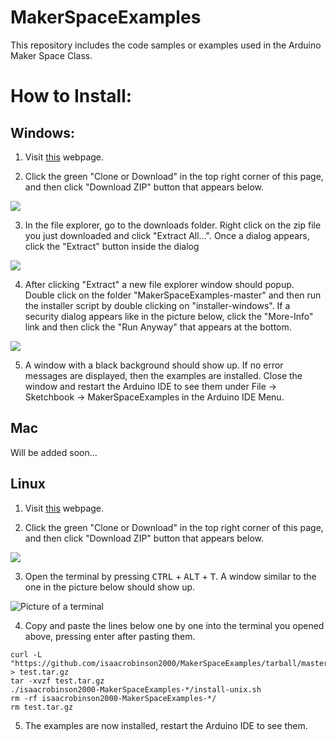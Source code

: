 # MakerSpaceExamples
This repository includes the code samples or examples used in the Arduino Maker Space Class.

# How to Install:

## Windows: 

1. Visit [this](../..) webpage.

2. Click the green "Clone or Download" in the top right corner of this page, and then 
click "Download ZIP" button that appears below. 

![](https://user-images.githubusercontent.com/47544550/54482264-7fa47a00-4806-11e9-93bd-e012fc0f9fdd.gif)


3. In the file explorer, go to the downloads folder. Right click on the zip file you just 
downloaded and click "Extract All...". Once a dialog appears, click the "Extract" button 
inside the dialog

![](https://user-images.githubusercontent.com/47544550/54482512-79180180-480a-11e9-8208-ef2e408d3ea6.gif)

4. After clicking "Extract" a new file explorer window should popup. Double click on the folder "MakerSpaceExamples-master" and then run the installer script by double clicking on "installer-windows". If a security dialog appears like in the picture below, click the "More-Info" link and then click the "Run Anyway" that appears at the bottom.

![](https://user-images.githubusercontent.com/47544550/54482554-fa6f9400-480a-11e9-8c0e-4e352b7c5754.gif)

5. A window with a black background should show up. If no error messages are displayed, then the examples are installed. Close the window and restart the Arduino IDE to see them under File -> Sketchbook -> MakerSpaceExamples in the Arduino IDE Menu.

## Mac
   Will be added soon...

## Linux

1. Visit [this](../..) webpage.

2. Click the green "Clone or Download" in the top right corner of this page, and then 
click "Download ZIP" button that appears below. 

![](https://user-images.githubusercontent.com/47544550/54482264-7fa47a00-4806-11e9-93bd-e012fc0f9fdd.gif)

3. Open the terminal by pressing <kbd>CTRL</kbd> + <kbd>ALT</kbd> + <kbd>T</kbd>. A window similar to the one in the picture below should show up.

![Picture of a terminal](https://user-images.githubusercontent.com/47544550/54848133-1315f900-4ca6-11e9-9aff-d6b4effcb312.png)

4. Copy and paste the lines below one by one into the terminal you opened above, pressing enter after pasting them.

```shell
curl -L "https://github.com/isaacrobinson2000/MakerSpaceExamples/tarball/master" > test.tar.gz
tar -xvzf test.tar.gz 
./isaacrobinson2000-MakerSpaceExamples-*/install-unix.sh
rm -rf isaacrobinson2000-MakerSpaceExamples-*/
rm test.tar.gz
```

5. The examples are now installed, restart the Arduino IDE to see them.
